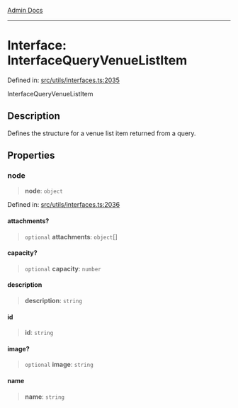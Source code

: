 [Admin Docs](/)

***

# Interface: InterfaceQueryVenueListItem

Defined in: [src/utils/interfaces.ts:2035](https://github.com/PalisadoesFoundation/talawa-admin/blob/main/src/utils/interfaces.ts#L2035)

InterfaceQueryVenueListItem

## Description

Defines the structure for a venue list item returned from a query.

## Properties

### node

> **node**: `object`

Defined in: [src/utils/interfaces.ts:2036](https://github.com/PalisadoesFoundation/talawa-admin/blob/main/src/utils/interfaces.ts#L2036)

#### attachments?

> `optional` **attachments**: `object`[]

#### capacity?

> `optional` **capacity**: `number`

#### description

> **description**: `string`

#### id

> **id**: `string`

#### image?

> `optional` **image**: `string`

#### name

> **name**: `string`
